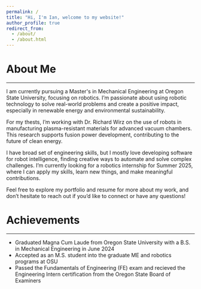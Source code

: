 ```yaml
---
permalink: /
title: "Hi, I'm Ian, welcome to my website!"
author_profile: true
redirect_from: 
  - /about/
  - /about.html
---
```



About Me
=====
***
I am currently pursuing a Master's in Mechanical Engineering at Oregon State University, focusing on robotics. I’m passionate about using robotic technology to solve real-world problems and create a positive impact, especially in renewable energy and environmental sustainability.

For my thests, I’m working with Dr. Richard Wirz on the use of robots in manufacturing plasma-resistant materials for advanced vacuum chambers. This research supports fusion power development, contributing to the future of clean energy.

I have broad set of engineering skills, but I mostly love developing software for robot intelligence, finding creative ways to automate and solve complex challenges. I’m currently looking for a robotics internship for Summer 2025, where I can apply my skills, learn new things, and make meaningful contributions.

Feel free to explore my portfolio and resume for more about my work, and don’t hesitate to reach out if you’d like to connect or have any questions!

Achievements
=====
***
- Graduated Magna Cum Laude from Oregon State University with a B.S. in Mechanical Engineering in June 2024
- Accepted as an M.S. student into the graduate ME and robotics programs at OSU
- Passed the Fundamentals of Engineering (FE) exam and recieved the Engineering Intern certification from the Oregon State Board of Examiners